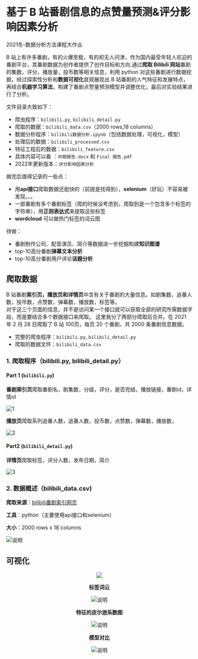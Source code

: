 # 基于 B 站番剧信息的点赞量预测&评分影响因素分析

 2021冬-数据分析方法课程大作业
 
B 站上有许多番剧，有的火爆至极，有的却无人问津，作为国内最受年轻人欢迎的番剧平台，其番剧数据为创作者提供了创作目标和方向.通过**爬取 Bilibili 网站**番剧的集数，评分，播放量，投币数等相关信息，利用 python 对这些番剧进行数据挖掘，经过探索性分析和**数据可视化**直观展现出 B 站番剧的人气特征和发展特点，再结合**机器学习算法**，构建了番剧点赞量预测模型并调整优化，最后对实验结果进行了分析。

文件目录大致如下：
* 爬虫程序：`bilibili.py`, `bilibili_detail.py`
* 爬取的数据：`bilibili_data.csv`（2000 rows,18 columns）
* 数据分析程序：`bilibili数据分析.ipynb`（包括数据处理，可视化，模型）
* 处理后的数据：`bilibili_processed.csv`
* 特征工程后的数据：`bilibili_feature.csv`
* 具体内容可以看 ：`中期报告.docx` 和 `Final 报告.pdf`
* 2022年更新版本：`评分影响因素分析`

做完后值得记录的一些点：
* 用**api接口**爬取数据还挺快的（前提是找得到），**selenium**（好玩）不容易被发现。。。
* 一部番剧有多个番剧标签（爬的时候没考虑到，爬取到是一个包含多个标签的字符串），用**正则表达式**来提取这些标签
* **wordcloud** 可以做热门标签的词云图

待做：
* 番剧制作公司、配音演员、简介等数据进一步挖掘构建**知识图谱** 
* top-10高分番剧**弹幕文本分析**
* top-10高分番剧用户评论**话题分析**

## 爬取数据
B 站番剧**索引页，播放页和详情页**中含有关于番剧的大量信息。如剧集数，追番人数，投币数，点赞数，弹幕数，播放数，标签等。   
对于这三个页面的信息，并不是访问某一个接口就可以获取全部的研究所需数据字段，而是要结合多个数据接口来爬取。
这里我分了两部分爬取后合并。在 2021 年 2 月 28 日爬取了 B 站 100页，每页 20 个番剧，共 2000 条番剧信息数据。
* 完整的爬虫程序：`bilibili.py`, `bilibili_detail.py`
* 爬取的数据文件：`bilibili_data.csv`
### 1. 爬取程序（bilibili.py, bilibili_detail.py）
#### Part 1 (`bilibili.py`)
**番剧索引页**爬取番剧名，剧集数，分级，评分，是否完结，播放链接，番剧id，详情id  

![1](https://github.com/QinxFeng620/Bilibili-selenium-2020Winter/blob/main/%E8%A7%A3%E9%87%8A/%E7%B4%A2%E5%BC%95%E9%A1%B5.png)

**播放页**爬取系列追番人数，追番人数，投币数，点赞数，弹幕数，播放数，

![2](https://github.com/QinxFeng620/Bilibili-selenium-2020Winter/blob/main/%E8%A7%A3%E9%87%8A/%E6%92%AD%E6%94%BE%E9%A1%B5.png)
#### Part2 (`bilibili_detail.py`)
**详情页**爬取标签，评分人数，发布日期，简介

![3](https://github.com/QinxFeng620/Bilibili-selenium-2020Winter/blob/main/%E8%A7%A3%E9%87%8A/%E8%AF%A6%E6%83%85%E9%A1%B5.png)
### 2. 数据概述（bilibili_data.csv)
**爬取来源**：[bilibili番剧索引网页](https://www.bilibili.com/anime/index/#season_version=-1&area=-1&is_finish=-1&copyright=-1&season_status=-1&season_month=-1&year=-1&style_id=-1&order=4&st=1&sort=0&page=1)

**工具**：python（主要使用api接口和selenium）

**大小**：2000 rows x 18 columns

![说明](https://github.com/QinxFeng620/Bilibili-selenium-2020Winter/blob/main/%E8%A7%A3%E9%87%8A/%E7%95%AA%E5%89%A7%E4%BF%A1%E6%81%AF%E5%AD%97%E6%AE%B5%E8%AF%B4%E6%98%8E.png)

## 可视化

<div align="center">
 <img src="https://github.com/QinxFeng620/Bilibili-selenium-2020Winter/blob/main/Visualization/Top%2010%20%E7%83%AD%E9%97%A8%E6%A0%87%E7%AD%BE.png"/)
</div>  
 
**标签词云**

![说明](https://github.com/QinxFeng620/Bilibili-selenium-2020Winter/blob/main/Visualization/%E7%83%AD%E9%97%A8%E6%A0%87%E7%AD%BE%E8%AF%8D%E4%BA%91.png)

**特征的皮尔逊系数图**

![说明](https://github.com/QinxFeng620/Bilibili-selenium-2020Winter/blob/main/Visualization/heatmap.png)

**模型对比**
 
![说明](https://github.com/QinxFeng620/Bilibili-selenium-2020Winter/blob/main/Visualization/model%20comparison.png)



